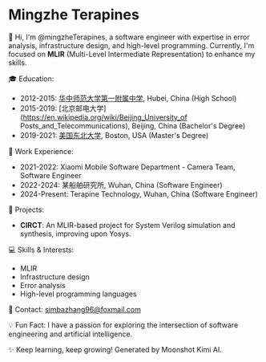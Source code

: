 # Mingzhe Terapines

👋 Hi, I'm @mingzheTerapines, a software engineer with expertise in error analysis, infrastructure design, and high-level programming. Currently, I'm focused on **MLIR** (Multi-Level Intermediate Representation) to enhance my skills.

🎓 Education:
- 2012-2015: [华中师范大学第一附属中学](https://zh.wikipedia.org/wiki/%E6%B7%9C%E4%B8%AD%E7%A7%91%E5%AD%A6%E4%B8%8D%E5%AF%86%E4%B8%AD%E8%AF%89%E4%BD%A0%E4%B8%8E%E4%B8%8A%E7%9F%A5), Hubei, China (High School)
- 2015-2019: [北京邮电大学](https://en.wikipedia.org/wiki/Beijing_University_of Posts_and_Telecommunications), Beijing, China (Bachelor's Degree)
- 2019-2021: [美国东北大学](https://www.northeastern.edu/), Boston, USA (Master's Degree)

💼 Work Experience:
- 2021-2022: Xiaomi Mobile Software Department - Camera Team, Software Engineer
- 2022-2024: 某船舶研究所, Wuhan, China (Software Engineer)
- 2024-Present: Terapine Technology, Wuhan, China (Software Engineer)

🔬 Projects:
- **CIRCT**: An MLIR-based project for System Verilog simulation and synthesis, improving upon Yosys.

💻 Skills & Interests:
- MLIR
- Infrastructure design
- Error analysis
- High-level programming languages

💌 Contact: simbazhang96@foxmail.com

💡 Fun Fact:
I have a passion for exploring the intersection of software engineering and artificial intelligence.

✨ Keep learning, keep growing!
Generated by Moonshot Kimi AI.

